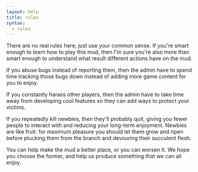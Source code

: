 ```yaml
---
layout: help
title: rules
syntax:
  - rules
---
```


There are no real rules here; just use your common sense.  If you're smart 
enough to learn how to play this mud, then I'm sure you're also more than 
smart enough to understand what result different actions have on the mud.

If you abuse bugs instead of reporting them, then the admin have to spend time 
tracking those bugs down instead of adding more game content for you to enjoy.

If you constantly harass other players, then the admin have to take time away 
from developing cool features so they can add ways to protect your victims.

If you repeatedly kill newbies, then they'll probably quit, giving you fewer
people to interact with and reducing your long-term enjoyment.  Newbies are 
like fruit: for maximum pleasure you should let them grow and ripen before 
plucking them from the branch and devouring their succulent flesh.

You can help make the mud a better place, or you can worsen it.  We hope you 
choose the former, and help us produce something that we can all enjoy.
